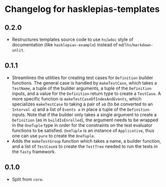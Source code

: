 # Changelog for hasklepias-templates

## 0.2.0

* Restructures templates source code to use `hs`/`adoc`
style of documentation (like `hasklepias-example`)
instead of `md`/`lhs`/`markdown-unlit`.

## 0.1.1

* Streamlines the utilities for creating test cases for `Definition` builder functions. The general case is handled by `makeTestCase`, which takes a `TestName`, a tuple of the builder arguments, a tuple of the `Definition` inputs, and a value for the `Definition` return type to create a `TestCase`. A more specific function is `makeTestCaseOfIndexAndEvents`, which specializes `makeTestCase` to taking a pair of `a`s (to be converted to an `Interval a`) and a list of `Events a` in place a tuple of the `Definition` inputs. Note that if the builder only takes a single argument to create a `Definition` (as in `buildIsEnrolled`), the argument needs to be wrapped in the `OneTuple` type in order for the constraints on the test evaluator functions to be satisfied. `OneTuple` is an instance of `Applicative`, thus one can use `pure` to create the `OneTuple`.
* Adds the `makeTestGroup` function which takes a name, a builder function, and a list of `TestCase`s to create the `TestTree` needed to run the tests in the `Tasty` framework.

## 0.1.0

* Split from `core`.
